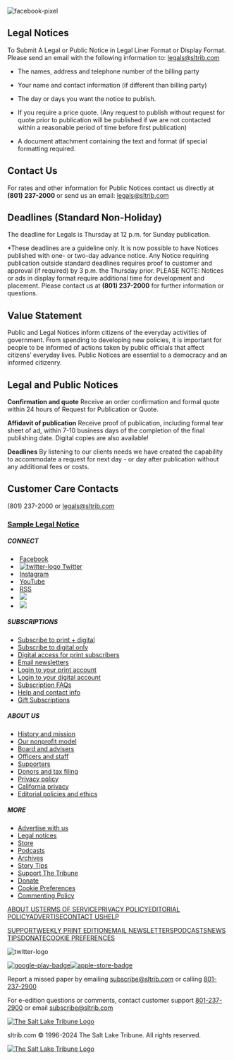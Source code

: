 ![facebook-pixel](https://www.facebook.com/tr?id=1602919493094198&ev=PageView&noscript=1) 

Legal Notices
-------------

To Submit A Legal or Public Notice in Legal Liner Format or Display Format. Please send an email with the following information to: [legals@sltrib.com](mailto:legals@sltrib.com)

* The names, address and telephone number of the billing party
    
* Your name and contact information (if different than billing party)
    
* The day or days you want the notice to publish.
    
* If you require a price quote. (Any request to publish without request for quote prior to publication will be published if we are not contacted within a reasonable period of time before first publication)
    
* A document attachment containing the text and format (if special formatting required.
    

Contact Us
----------

For rates and other information for Public Notices contact us directly at **(801) 237-2000** or send us an email: [legals@sltrib.com](mailto:legals@sltrib.com)

Deadlines (Standard Non-Holiday)
--------------------------------

The deadline for Legals is Thursday at 12 p.m. for Sunday publication.

\*These deadlines are a guideline only. It is now possible to have Notices published with one- or two-day advance notice. Any Notice requiring publication outside standard deadlines requires proof to customer and approval (if required) by 3 p.m. the Thursday prior. PLEASE NOTE: Notices or ads in display format require additional time for development and placement. Please contact us at **(801) 237-2000** for further information or questions.

Value Statement
---------------

Public and Legal Notices inform citizens of the everyday activities of government. From spending to developing new policies, it is important for people to be informed of actions taken by public officials that affect citizens’ everyday lives. Public Notices are essential to a democracy and an informed citizenry.

Legal and Public Notices
------------------------

**Confirmation and quote** Receive an order confirmation and formal quote within 24 hours of Request for Publication or Quote.

**Affidavit of publication** Receive proof of publication, including formal tear sheet of ad, within 7-10 business days of the completion of the final publishing date. Digital copies are also available!

**Deadlines** By listening to our clients needs we have created the capability to accommodate a request for next day - or day after publication without any additional fees or costs.

Customer Care Contacts
----------------------

(801) 237-2000 or [legals@sltrib.com](mailto:legals@sltrib.com)

### [Sample Legal Notice](https://local.sltrib.com/legal-notices/SLTRIB-LEGAL-NOTICES-TEAR-SHEET-1-15.pdf)

##### CONNECT

*  [Facebook](https://www.facebook.com/saltlaketribune/)
*  [![twitter-logo](https://local.sltrib.com/icons/twitter_logos/x-twitter.svg) Twitter](https://twitter.com/sltrib/)
*  [Instagram](https://www.instagram.com/sltrib/)
*  [YouTube](https://www.youtube.com/user/sltrib/)
*  [RSS](https://www.sltrib.com/rss/)
*  [![](https://cloudfront-us-east-1.images.arcpublishing.com/sltrib/resizer/CBSGy2dz1S4ly9AO9Mvvj47MHV4=/arc-anglerfish-arc2-prod-sltrib/public/YGK4MOY7CNFNRMYWMTTPFDOMCI.png)](https://apps.apple.com/ai/app/salt-lake-tribune-eedition/id995297003)
*  [![](https://cloudfront-us-east-1.images.arcpublishing.com/sltrib/resizer/TKxjYtVOqXV48cgkxOzVfjSPc_c=/arc-anglerfish-arc2-prod-sltrib/public/PI6RFGVVV5CYLIXIYBETYQIUYY.png)](https://play.google.com/store/apps/details?id=com.saltlaketribune.android.prod&hl=en_US&gl=US)

##### SUBSCRIPTIONS

* [Subscribe to print + digital](https://sltiservices.navigacloud.com/cmo_slt-c-cmdb-01/subscriber/web/startoffers.html)
* [Subscribe to digital only](https://www.sltrib.com/support/)
* [Digital access for print subscribers](https://www.sltrib.com/activate-digital-subscription/)
* [Email newsletters](https://www.sltrib.com/newsletters/)
* [Login to your print account](https://sltiservices.navigacloud.com/cmo_slt-c-cmdb-01/subscriber/web/startoffers.html)
* [Login to your digital account](https://www.sltrib.com/my-account/)
* [Subscription FAQs](https://www.sltrib.com/digital-subscriptions-faq/)
* [Help and contact info](https://www.sltrib.com/contact-us/)
* [Gift Subscriptions](https://www.sltrib.com/gift-subscription/)

##### ABOUT US

* [History and mission](https://www.sltrib.com/about-us/#our-history/)
* [Our nonprofit model](https://www.sltrib.com/about-us/#nonprofit/)
* [Board and advisers](https://www.sltrib.com/board-and-advisers/)
* [Officers and staff](https://www.sltrib.com/staff/)
* [Supporters](https://www.sltrib.com/supporters/)
* [Donors and tax filing](https://www.sltrib.com/reports/)
* [Privacy policy](https://www.sltrib.com/privacy-policy/)
* [California privacy](https://www.sltrib.com/privacy-policy/#california/)
* [Editorial policies and ethics](https://www.sltrib.com/policies-and-ethics/)

##### MORE

* [Advertise with us](https://www.sltrib.com/advertise-with-us/)
* [Legal notices](https://www.sltrib.com/legal-notices/)
* [Store](https://store.sltrib.com/)
* [Podcasts](https://www.sltrib.com/podcasts/)
* [Archives](https://archive.sltrib.com/)
* [Story Tips](https://www.sltrib.com/tips/)
* [Support The Tribune](https://www.sltrib.com/how-to-support-the-salt-lake-tribune)
* [Donate](https://www.sltrib.com/donate/)
* [Cookie Preferences](#)
* [Commenting Policy](https://www.sltrib.com/commenting-policy/)

[ABOUT US](https://www.sltrib.com/about-us)[TERMS OF SERVICE](https://www.sltrib.com/terms-of-service)[PRIVACY POLICY](https://www.sltrib.com/privacy-policy)[EDITORIAL POLICY](https://www.sltrib.com/policies-and-ethics)[ADVERTISE](https://www.sltrib.com/advertise-with-us)[CONTACT US](https://www.sltrib.com/contact-us)[HELP](https://www.sltrib.com/contact-us)

[SUPPORT](https://www.sltrib.com/support)[WEEKLY PRINT EDITION](https://sltiservices.navigacloud.com/cmo_slt-c-cmdb-01/subscriber/web/startoffers.html)[EMAIL NEWSLETTERS](https://www.sltrib.com/newsletters)[PODCASTS](https://www.sltrib.com/podcasts)[NEWS TIPS](https://www.sltrib.com/tips)[DONATE](https://www.sltrib.com/donate)[COOKIE PREFERENCES](#)

![twitter-logo](https://local.sltrib.com/icons/twitter_logos/t-1.png)

[![google-play-badge](https://cloudfront-us-east-1.images.arcpublishing.com/sltrib/resizer/TKxjYtVOqXV48cgkxOzVfjSPc_c=/arc-anglerfish-arc2-prod-sltrib/public/PI6RFGVVV5CYLIXIYBETYQIUYY.png)](https://play.google.com/store/apps/details?id=com.saltlaketribune.android.prod&hl=en_US&gl=US)[![apple-store-badge](https://cloudfront-us-east-1.images.arcpublishing.com/sltrib/resizer/CBSGy2dz1S4ly9AO9Mvvj47MHV4=/arc-anglerfish-arc2-prod-sltrib/public/YGK4MOY7CNFNRMYWMTTPFDOMCI.png)](https://apps.apple.com/ai/app/salt-lake-tribune-eedition/id995297003)

  

Report a missed paper by emailing [subscribe@sltrib.com](mailto:subscribe@sltrib.com) or calling [801-237-2900](tel:801-237-2900)

For e-edition questions or comments, contact customer support [801-237-2900](tel:801-237-2900) or email [subscribe@sltrib.com](mailto:subscribe@sltrib.com)

[![The Salt Lake Tribune Logo](/pf/resources/svg/sltrib-logo.svg?d=482)](https://www.sltrib.com/)

sltrib.com © 1996-2024 The Salt Lake Tribune. All rights reserved.

[![The Salt Lake Tribune Logo](/pf/resources/svg/Trib_masthead_top_000000.svg?d=482)](https://www.sltrib.com/)